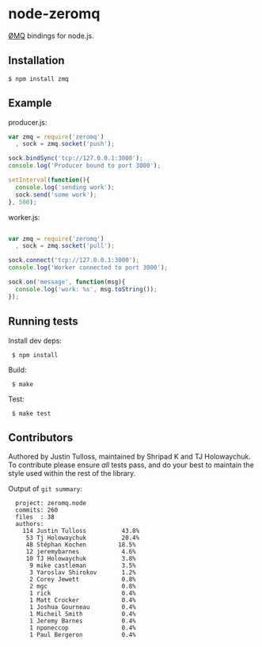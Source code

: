 
# node-zeromq

  [ØMQ](http://www.zeromq.org/) bindings for node.js.

## Installation

    $ npm install zmq

## Example

producer.js:

```js
var zmq = require('zeromq')
  , sock = zmq.socket('push');

sock.bindSync('tcp://127.0.0.1:3000');
console.log('Producer bound to port 3000');

setInterval(function(){
  console.log('sending work');
  sock.send('some work');
}, 500);
```

worker.js:

```js

var zmq = require('zeromq')
  , sock = zmq.socket('pull');

sock.connect('tcp://127.0.0.1:3000');
console.log('Worker connected to port 3000');

sock.on('message', function(msg){
  console.log('work: %s', msg.toString());
});
```

## Running tests

  Install dev deps:

     $ npm install

  Build:

     $ make

  Test:

     $ make test

## Contributors

 Authored by Justin Tulloss, maintained by Shripad K and TJ Holowaychuk. To contribute please ensure _all_ tests pass, and do your best to maintain the style used within the rest of the library.

 Output of `git summary`:

      project: zeromq.node
      commits: 260
      files  : 38
      authors: 
        114	Justin Tulloss          43.8%
         53	Tj Holowaychuk          20.4%
         48	Stéphan Kochen         18.5%
         12	jeremybarnes            4.6%
         10	TJ Holowaychuk          3.8%
          9	mike castleman          3.5%
          3	Yaroslav Shirokov       1.2%
          2	Corey Jewett            0.8%
          2	mgc                     0.8%
          1	rick                    0.4%
          1	Matt Crocker            0.4%
          1	Joshua Gourneau         0.4%
          1	Micheil Smith           0.4%
          1	Jeremy Barnes           0.4%
          1	nponeccop               0.4%
          1	Paul Bergeron           0.4%


